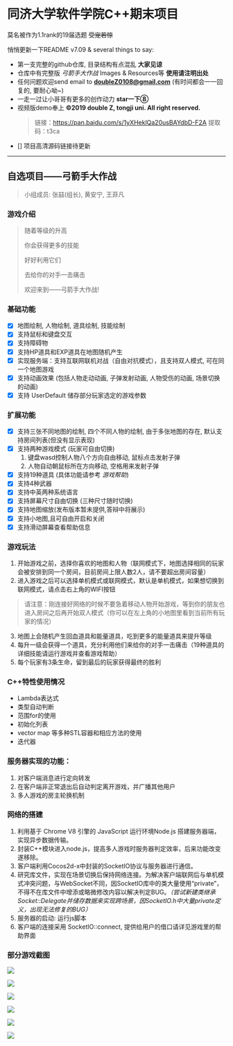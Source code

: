 # 同济大学软件学院C++期末项目

莫名被作为1.1rank的19届选题 ~~受宠若惊~~

悄悄更新一下README v7.09 & several things to say:

- 第一支完整的github仓库, 目录结构有点混乱 **大家见谅**
- 仓库中有完整版 *弓箭手大作战*  Images & Resources等 **使用请注明出处**
- 任何问题欢迎send email to **doubleZ0108@gmail.com** (有时间都会一一回复的, 要耐心呦~)
- 一走一过让小哥哥有更多的创作动力 **star一下⑧** 
- 视频版demo奉上 **©2019 double Z, tongji uni. All right reserved.**
     > 链接：https://pan.baidu.com/s/1yXHeklQa20usBAYdbD-F2A 
     > 提取码：t3ca 
- [] 项目高清源码链接待更新
---

## 自选项目——弓箭手大作战
> 小组成员: 张喆(组长), 黄安宁, 王菲凡

### 游戏介绍
> 随着等级的升高
>
> 你会获得更多的技能
>
> 好好利用它们
>
> 去给你的对手一击痛击
>
> 欢迎来到——弓箭手大作战!

### 基础功能
- [x] 地图绘制, 人物绘制, 道具绘制, 技能绘制
- [x] 支持鼠标和键盘交互
- [x] 支持障碍物
- [x] 支持HP道具和EXP道具在地图随机产生
- [x] 实现服务端：⽀持互联网联机对战（⾃由对抗模式），且⽀持双人模式, 可在同⼀个地图游戏
- [x] ⽀持动画效果 (包括人物走动动画, 子弹发射动画, 人物受伤的动画, 场景切换的动画)
- [x] 支持 UserDefault 储存部分玩家选定的游戏参数
### 扩展功能
- [x] 支持三张不同地图的绘制, 四个不同人物的绘制, 由于多张地图的存在, 默认支持房间列表(但没有显示表现)
- [x] 支持两种游戏模式 (玩家可自由切换)
     1. 键盘wasd控制人物八个方向自由移动, 鼠标点击发射子弹
     2. 人物自动朝鼠标所在方向移动, 空格用来发射子弹
- [x] 支持19种道具 (具体功能请参考 *游戏帮助*)
- [x] 支持4种武器
- [x] 支持中英两种系统语言
- [x] 支持屏幕尺寸自由切换 (三种尺寸随时切换)
- [x] 支持地图缩放(发布版本暂未提供,答辩中将展示)
- [x] 支持小地图,且可自由开启和关闭
- [x] 支持滑动屏幕查看帮助信息

### 游戏玩法
1. 开始游戏之前，选择你喜欢的地图和人物（联网模式下，地图选择相同的玩家会被安排到同一个房间，目前房间上限人数2人，请不要超出房间容量）
2. 进入游戏之后可以选择单机模式或联网模式，默认是单机模式，如果想切换到联网模式，请点击右上角的WIFI按钮
> 请注意：刚连接好网络的时候不要急着移动人物开始游戏，等到你的朋友也进入房间之后再开始双人模式（你可以在左上角的小地图里看到当前所有玩家的情况）
3. 地图上会随机产生回血道具和能量道具，吃到更多的能量道具来提升等级
4. 每升一级会获得一个道具，充分利用他们来给你的对手一击痛击（19种道具的详细技能请运行游戏并查看游戏帮助）
5. 每个玩家有3条生命，留到最后的玩家获得最终的胜利

### C++特性使用情况
- Lambda表达式
- 类型自动判断
- 范围for的使用
- 初始化列表
- vector map 等多种STL容器和相应方法的使用
- 迭代器

### 服务器实现的功能：
1. 对客户端消息进行定向转发
2. 在客户端非正常退出后自动判定离开游戏，并广播其他用户
3. 多人游戏的房主轮换机制

### 网络的搭建
1. 利用基于 Chrome V8 引擎的 JavaScript 运行环境Node.js 搭建服务器端，实现异步数据传输。
2. 封装C++模块进入node.js，提高多人游戏时服务器判定效率，后来功能改变遂移除。
3. 客户端利用Cocos2d-x中封装的SocketIO协议与服务器进行通信。
4. 研究库文件，实现在场景切换后保持网络连接。为解决客户端联网后与单机模式冲突问题，与WebSocket不同，因SocketIO库中的类大量使用“private”，不得不在库文件中增添或略微修改内容以解决判定BUG。*（尝试新建类继承Socket::Delegate并储存数据来实现跨场景，因SocketIO.h中大量private定义，出现无法修复的BUG）*
5. 服务器的启动: 运行js脚本
6. 客户端的连接采用 SocketIO::connect, 提供给用户的借口请详见游戏里的帮助界面

### 部分游戏截图
![](http://a4.qpic.cn/psb?/V11JkC4u1YdnGY/ZjqFAKvvGkaAMpVjiMoy1XhkU0lnne8zeVoNd9y62VE!/c/dN8AAAAAAAAA&ek=1&kp=1&pt=0&bo=aAFoAWgBaAEDGTw!&tl=1&vuin=2871811733&tm=1529924400&sce=60-2-2&rf=0-0)

![](http://a2.qpic.cn/psb?/V11JkC4u03NHtr/usMG3YXyVAzJUyKoc5mjieUDyRouNn7kRvXOh5Ci34Q!/m/dIkBAAAAAAAA&ek=1&kp=1&pt=0&bo=AQXSAgEF0gIDSWw!&tl=1&vuin=2871811733&tm=1529856000&sce=60-4-3&rf=0-0)

![](http://a4.qpic.cn/psb?/V11JkC4u03NHtr/kNlaTlpYyYSd39kSRsTVfOsDA4IreYPSPfVVJNTqG3U!/m/dNsAAAAAAAAA&ek=1&kp=1&pt=0&bo=AgXOAgIFzgIDGTw!&tl=1&vuin=2871811733&tm=1529856000&sce=60-4-3&rf=0-0)

![](http://a3.qpic.cn/psb?/V11JkC4u03NHtr/OvDutxGhrpua.Y5kHLh6Ti7e6sWqkVh9iDZRQ3zVhhE!/m/dOYAAAAAAAAA&ek=1&kp=1&pt=0&bo=AAXSAgAF0gIDKQw!&tl=1&vuin=2871811733&tm=1529856000&sce=60-4-3&rf=0-0)

![](http://a1.qpic.cn/psb?/V11JkC4u03NHtr/by*.KGURojnQI3CToWRGuXZMIr15E.iKwbAHu9mripw!/m/dPQAAAAAAAAA&ek=1&kp=1&pt=0&bo=AgXSAgIF0gIDKQw!&tl=1&vuin=2871811733&tm=1529856000&sce=60-4-3&rf=0-0)

![](http://a2.qpic.cn/psb?/V11JkC4u03NHtr/eAleq20QE9Ks9TMhQItR4fQAujOjXRHs9ZFHLX8GluE!/m/dA0BAAAAAAAA&ek=1&kp=1&pt=0&bo=BgbgAQYG4AEDKQw!&tl=1&vuin=2871811733&tm=1529856000&sce=60-4-3&rf=0-0)
